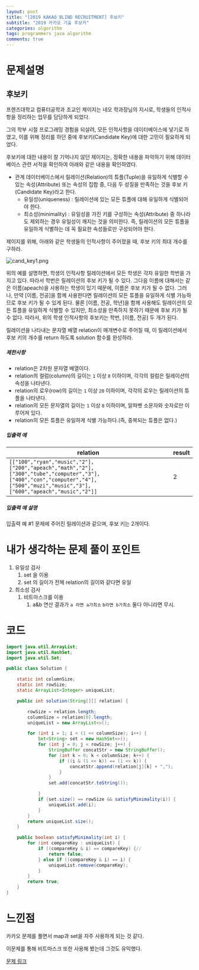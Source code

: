 ```yaml
---
layout: post
title: "[2019 KAKAO BLIND RECRUITMENT] 후보키"
subtitle: "2019 카카오 기출 후보키"
categories: algorithm
tags: programmers java algorithm 
comments: true
---
```


# 문제설명

## 후보키

프렌즈대학교 컴퓨터공학과 조교인 제이지는 네오 학과장님의 지시로, 학생들의 인적사항을 정리하는 업무를 담당하게 되었다.

그의 학부 시절 프로그래밍 경험을 되살려, 모든 인적사항을 데이터베이스에 넣기로 하였고, 이를 위해 정리를 하던 중에 후보키(Candidate Key)에 대한 고민이 필요하게 되었다.

후보키에 대한 내용이 잘 기억나지 않던 제이지는, 정확한 내용을 파악하기 위해 데이터베이스 관련 서적을 확인하여 아래와 같은 내용을 확인하였다.

- 관계 데이터베이스에서 릴레이션(Relation)의 튜플(Tuple)을 유일하게 식별할 수 있는 속성(Attribute) 또는 속성의 집합 중, 다음 두 성질을 만족하는 것을 후보 키(Candidate Key)라고 한다.
  - 유일성(uniqueness) : 릴레이션에 있는 모든 튜플에 대해 유일하게 식별되어야 한다.
  - 최소성(minimality) : 유일성을 가진 키를 구성하는 속성(Attribute) 중 하나라도 제외하는 경우 유일성이 깨지는 것을 의미한다. 즉, 릴레이션의 모든 튜플을 유일하게 식별하는 데 꼭 필요한 속성들로만 구성되어야 한다.

제이지를 위해, 아래와 같은 학생들의 인적사항이 주어졌을 때, 후보 키의 최대 개수를 구하라.

![cand_key1.png](https://grepp-programmers.s3.amazonaws.com/files/production/f1a3a40ede/005eb91e-58e5-4109-9567-deb5e94462e3.jpg)

위의 예를 설명하면, 학생의 인적사항 릴레이션에서 모든 학생은 각자 유일한 학번을 가지고 있다. 따라서 학번은 릴레이션의 후보 키가 될 수 있다.
그다음 이름에 대해서는 같은 이름(apeach)을 사용하는 학생이 있기 때문에, 이름은 후보 키가 될 수 없다. 그러나, 만약 [이름, 전공]을 함께 사용한다면 릴레이션의 모든 튜플을 유일하게 식별 가능하므로 후보 키가 될 수 있게 된다.
물론 [이름, 전공, 학년]을 함께 사용해도 릴레이션의 모든 튜플을 유일하게 식별할 수 있지만, 최소성을 만족하지 못하기 때문에 후보 키가 될 수 없다.
따라서, 위의 학생 인적사항의 후보키는 학번, [이름, 전공] 두 개가 된다.

릴레이션을 나타내는 문자열 배열 relation이 매개변수로 주어질 때, 이 릴레이션에서 후보 키의 개수를 return 하도록 solution 함수를 완성하라.

##### 제한사항

- relation은 2차원 문자열 배열이다.
- relation의 컬럼(column)의 길이는 `1` 이상 `8` 이하이며, 각각의 컬럼은 릴레이션의 속성을 나타낸다.
- relation의 로우(row)의 길이는 `1` 이상 `20` 이하이며, 각각의 로우는 릴레이션의 튜플을 나타낸다.
- relation의 모든 문자열의 길이는 `1` 이상 `8` 이하이며, 알파벳 소문자와 숫자로만 이루어져 있다.
- relation의 모든 튜플은 유일하게 식별 가능하다.(즉, 중복되는 튜플은 없다.)

##### 입출력 예

| relation                                                     | result |
| ------------------------------------------------------------ | ------ |
| `[["100","ryan","music","2"],["200","apeach","math","2"],["300","tube","computer","3"],["400","con","computer","4"],["500","muzi","music","3"],["600","apeach","music","2"]]` | 2      |

##### 입출력 예 설명

입출력 예 #1
문제에 주어진 릴레이션과 같으며, 후보 키는 2개이다.

# 내가 생각하는 문제 풀이 포인트

1. 유일성 검사
   1. set 을 이용
   2. set 의 길이가 전체 relation의 길이와 같다면 유일
2. 최소성 검사
   1. 비트마스크를 이용
      1. a&b 연산 결과가 `a 라면 a가최소` `b라면 b가최소` 둘다 아니라면 무시.

# 코드

~~~java
import java.util.ArrayList;
import java.util.HashSet;
import java.util.Set;

public class Solution {

    static int columnSize;
    static int rowSize;
    static ArrayList<Integer> uniqueList;

    public int solution(String[][] relation) {

        rowSize = relation.length;
        columnSize = relation[0].length;
        uniqueList = new ArrayList<>();

        for (int i = 1; i < (1 << columnSize); i++) {
            Set<String> set = new HashSet<>();
            for (int j = 0; j < rowSize; j++) {
                StringBuffer concatStr = new StringBuffer();
                for (int k = 0; k < columnSize; k++) {
                    if ((i & (1 << k)) == (1 << k)) {
                        concatStr.append(relation[j][k] + ",");
                    }
                }
                set.add(concatStr.toString());

            }
            if (set.size() == rowSize && satisfyMinimality(i)) {
                uniqueList.add(i);
            }
        }
        return uniqueList.size();
    }

    public boolean satisfyMinimality(int i) {
        for (int compareKey : uniqueList) {
            if ((compareKey & i) == compareKey) {//
                return false;
            } else if ((compareKey & i) == i) {
                uniqueList.remove(compareKey);
            }
        }
        return true;
    }
}
~~~



# 느낀점

카카오 문제를 풀면서 map과 set을 자주 사용하게 되는 것 같다. 

이문제를 통해 비트마스크 또한 사용해 봤는데 그것도 유익했다.



[문제 링크](https://programmers.co.kr/learn/courses/30/lessons/42890)